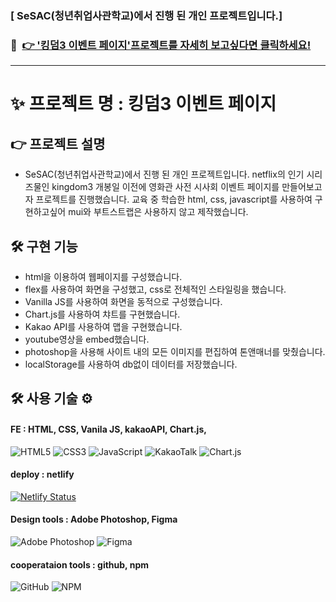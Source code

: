 ### [ SeSAC(청년취업사관학교)에서 진행 된 개인 프로젝트입니다.]
### 🔗 &nbsp;[👉 '킹덤3 이벤트 페이지'프로젝트를 자세히 보고싶다면 클릭하세요!](https://kingdom3-eventpage-byjoohee.netlify.app/)

<hr>

# ✨ 프로젝트 명 : 킹덤3 이벤트 페이지 

## 👉 프로젝트 설명
- SeSAC(청년취업사관학교)에서 진행 된 개인 프로젝트입니다. netflix의 인기 시리즈물인 kingdom3 개봉일 이전에 영화관 사전 시사회 이벤트 페이지를 만들어보고자 프로젝트를 진행했습니다. 교육 중 학습한 html, css, javascript를 사용하여 구현하고싶어 mui와 부트스트랩은 사용하지 않고 제작했습니다. 

## 🛠 구현 기능
- html을 이용하여 웹페이지를 구성했습니다.<br>
- flex를 사용하여 화면을 구성했고, css로 전체적인 스타일링을 했습니다.<br>
- Vanilla JS를 사용하여 화면을 동적으로 구성했습니다. <br>
- Chart.js를 사용하여 챠트를 구현했습니다.<br>
- Kakao API를 사용하여 맵을 구현했습니다. <br>
- youtube영상을 embed했습니다. <br>
- photoshop을 사용해 사이트 내의 모든 이미지를 편집하여 톤앤매너를 맞췄습니다. <br>
- localStorage를 사용하여 db없이 데이터를 저장했습니다. 

## 🛠 사용 기술 ⚙
#### FE : HTML, CSS, Vanila JS, kakaoAPI, Chart.js, 
![HTML5](https://img.shields.io/badge/html5-%23E34F26.svg?style=for-the-badge&logo=html5&logoColor=white)
![CSS3](https://img.shields.io/badge/css3-%231572B6.svg?style=for-the-badge&logo=css3&logoColor=white)
![JavaScript](https://img.shields.io/badge/javascript-%23323330.svg?style=for-the-badge&logo=javascript&logoColor=%23F7DF1E)
![KakaoTalk](https://img.shields.io/badge/kakaotalk-ffcd00.svg?style=for-the-badge&logo=kakaotalk&logoColor=000000)
![Chart.js](https://img.shields.io/badge/chart.js-F5788D.svg?style=for-the-badge&logo=chart.js&logoColor=white)

#### deploy : netlify
[![Netlify Status](https://api.netlify.com/api/v1/badges/4af0edf6-f1e6-41d7-9334-b8d0985a357c/deploy-status)](https://app.netlify.com/sites/kingdom3-eventpage-byjoohee/deploys)

#### Design tools : Adobe Photoshop, Figma
![Adobe Photoshop](https://img.shields.io/badge/adobe%20photoshop-%2331A8FF.svg?style=for-the-badge&logo=adobe%20photoshop&logoColor=white)
![Figma](https://img.shields.io/badge/figma-%23F24E1E.svg?style=for-the-badge&logo=figma&logoColor=white)

#### cooperataion tools : github, npm
![GitHub](https://img.shields.io/badge/github-%23121011.svg?style=for-the-badge&logo=github&logoColor=white)
![NPM](https://img.shields.io/badge/NPM-%23000000.svg?style=for-the-badge&logo=npm&logoColor=white)
<br>
